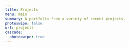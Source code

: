 ```yaml
---
title: Projects
menu: main
summary: A portfolio from a variety of recent projects.
photoswipe: false
url: projects
cascade:
  photoswipe: true
---
```

